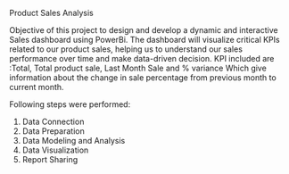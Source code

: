 Product Sales Analysis

Objective of this project to design and develop a dynamic and interactive Sales dashboard using PowerBi.
The dashboard will visualize critical KPIs related to our product sales, helping us to understand our sales performance over time and make data-driven decision.
KPI included are :Total, Total product sale, Last Month Sale and  % variance Which give information about the change in sale percentage from previous month to current month.

Following steps were performed:
1) Data Connection 
2) Data Preparation 
3) Data Modeling and Analysis 
4) Data Visualization 
5) Report Sharing 






